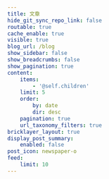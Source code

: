 ```yaml
---
title: 文章
hide_git_sync_repo_link: false
routable: true
cache_enable: true
visible: true
blog_url: /blog
show_sidebar: false
show_breadcrumbs: false
show_pagination: true
content:
    items:
        - '@self.children'
    limit: 5
    order:
        by: date
        dir: desc
    pagination: true
    url_taxonomy_filters: true
bricklayer_layout: true
display_post_summary:
    enabled: false
post_icon: newspaper-o
feed:
    limit: 10
---
```


